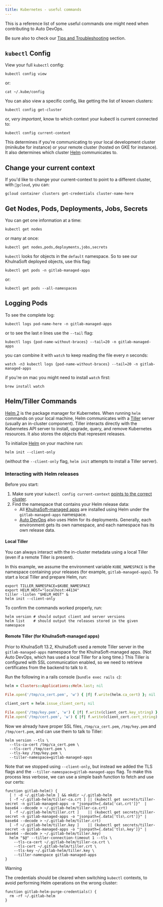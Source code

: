 ```yaml
---
title: Kubernetes - useful commands
---
```


This is a reference list of some useful commands one might need when contributing to Auto DevOps.

Be sure also to check our [Tips and Troubleshooting](tips_and_troubleshooting.md) section.

## `kubectl` Config

View your full `kubectl` config:

```shell
kubectl config view
```

or:

```shell
cat ~/.kube/config
```

You can also view a specific config, like getting the list of known clusters:

```shell
kubectl config get-cluster
```

or, _very important_, know to which context your kubectl is current connected to:

```shell
kubectl config current-context
```

This determines if you're communicating to your local development cluster (minikube for instance) or your remote cluster (hosted on GKE for instance). It also determines which cluster [Helm](#helmtiller-commands) communicates to.

## Change your current context

If you'd like to change your current-context to point to a different cluster, with `gcloud`, you can:

```shell
gcloud container clusters get-credentials cluster-name-here
```

## Get Nodes, Pods, Deployments, Jobs, Secrets

You can get one information at a time:

```shell
kubectl get nodes
```

or many at once:

```shell
kubectl get nodes,pods,deployments,jobs,secrets
```

`kubectl` looks for objects in the `default` namespace. So to see our KhulnaSoft deployed objects, use this flag:

```shell
kubectl get pods -n gitlab-managed-apps
```

or:

```shell
kubectl get pods --all-namespaces
```

## Logging Pods

To see the complete log:

```shell
kubectl logs pod-name-here -n gitlab-managed-apps
```

or to see the last *n* lines use the `--tail` flag:

```shell
kubectl logs {pod-name-without-braces} --tail=20 -n gitlab-managed-apps
```

you can combine it with `watch` to keep reading the file every *n* seconds:

```shell
watch -n3 kubectl logs {pod-name-without-braces} --tail=20 -n gitlab-managed-apps
```

if you're on mac you might need to install `watch` first:

```shell
brew install watch
```

## Helm/Tiller Commands

[Helm 2](https://v2.helm.sh/docs) is the package manager for Kubernetes. When
running `helm` commands on your local machine, Helm
communicates with a [Tiller](https://v2.helm.sh/docs/glossary/#tiller) server
(usually an in-cluster component). Tiller interacts directly with the
Kubernetes API server to install, upgrade, query, and remove Kubernetes
resources. It also stores the objects that represent releases.

To initialize [Helm](https://docs.helm.sh/) on your machine run:

```shell
helm init --client-only
```

(without the `--client-only` flag, `helm init` attempts to install a Tiller server).

### Interacting with Helm releases

Before you start:

1. Make sure your `kubectl config current-context` [points to the correct cluster](#change-your-current-context).
1. Find the namespace that contains your Helm release data:
   - All [KhulnaSoft-managed apps](https://docs.gitlab.com/ee/user/clusters/applications.html) are
     installed using Helm under the `gitlab-managed-apps` namespace.
   - [Auto DevOps](https://docs.gitlab.com/ee/topics/autodevops/index.html) also
     uses Helm for its deployments. Generally, each environment gets its own
     namespace, and each namespace has its own release data.

#### Local Tiller

You can always interact with the in-cluster metadata using a local Tiller (even
if a remote Tiller is present).

In this example, we assume the environment variable `KUBE_NAMESPACE` is the
namespace containing your releases (for example, `gitlab-managed-apps`). To
start a local Tiller and prepare Helm,
run:

```shell
export TILLER_NAMESPACE=$KUBE_NAMESPACE
export HELM_HOST="localhost:44134"
tiller -listen "$HELM_HOST" &
helm init --client-only
```

To confirm the commands worked properly, run:

```shell
helm version # should output client and server versions
helm list    # should output the releases stored in the given namespace
```

#### Remote Tiller (for KhulnaSoft-managed apps)

Prior to KhulnaSoft 13.2, KhulnaSoft used a remote Tiller server in the
`gitlab-managed-apps` namespace for the KhulnaSoft-managed apps.
(Not Auto DevOps, which has used a local Tiller for a long time.) This Tiller
is configured with SSL communication enabled, so we need to retrieve
certificates from the backend to talk to it.

Run the following in a rails console (`bundle exec rails c`):

```ruby
helm = Clusters::Applications::Helm.last; nil

File.open('/tmp/ca_cert.pem', 'w') { |f| f.write(helm.ca_cert) }; nil

client_cert = helm.issue_client_cert; nil

File.open('/tmp/key.pem', 'w') { |f| f.write(client_cert.key_string) }; nil
File.open('/tmp/cert.pem', 'w') { |f| f.write(client_cert.cert_string) }; nil
```

Now we already have proper SSL files, `/tmp/ca_cert.pem`, `/tmp/key.pem` and `/tmp/cert.pem`, and can use them to talk to Tiller:

```shell
helm version --tls \
  --tls-ca-cert /tmp/ca_cert.pem \
  --tls-cert /tmp/cert.pem \
  --tls-key /tmp/key.pem \
  --tiller-namespace=gitlab-managed-apps
```

Note that we stopped using `--client-only`, but instead we added the TLS flags
and the `--tiller-namespace=gitlab-managed-apps` flag. To make this process
less verbose, we can use a simple bash function to fetch and use our certs:

```shell
function gitlab-helm() {
  [ ! -d ~/.gitlab-helm ] && mkdir ~/.gitlab-helm
  [ -f ~/.gitlab-helm/tiller-ca.crt ] || (kubectl get secrets/tiller-secret -n gitlab-managed-apps -o "jsonpath={.data['ca\.crt']}"  | base64 --decode > ~/.gitlab-helm/tiller-ca.crt)
  [ -f ~/.gitlab-helm/tiller.crt ]    || (kubectl get secrets/tiller-secret -n gitlab-managed-apps -o "jsonpath={.data['tls\.crt']}" | base64 --decode > ~/.gitlab-helm/tiller.crt)
  [ -f ~/.gitlab-helm/tiller.key ]    || (kubectl get secrets/tiller-secret -n gitlab-managed-apps -o "jsonpath={.data['tls\.key']}" | base64 --decode > ~/.gitlab-helm/tiller.key)
  helm "$@" --tiller-connection-timeout 1 --tls \
    --tls-ca-cert ~/.gitlab-helm/tiller-ca.crt \
    --tls-cert ~/.gitlab-helm/tiller.crt \
    --tls-key ~/.gitlab-helm/tiller.key \
    --tiller-namespace gitlab-managed-apps
}
```

> [!warning]
> The credentials should be cleared when switching `kubectl`
> contexts, to avoid performing Helm operations on the wrong cluster:

```shell
function gitlab-helm-purge-credentials() {
  rm -rf ~/.gitlab-helm
}
```

